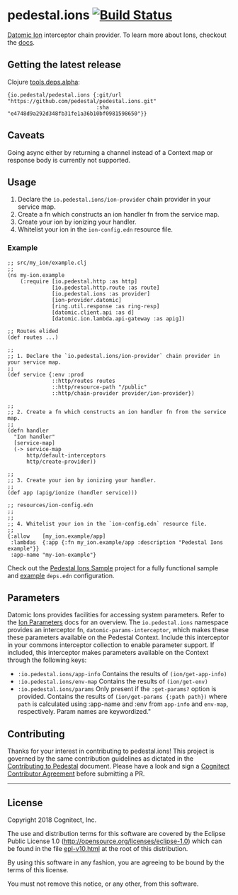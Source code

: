 # pedestal.ions [![Build Status](https://travis-ci.com/pedestal/pedestal.ions.svg?branch=master)](https://travis-ci.com/pedestal/pedestal.ions)

[Datomic Ion](https://docs.datomic.com/cloud/ions/ions.html)
interceptor chain provider. To learn more about Ions, checkout the
[docs](https://docs.datomic.com/cloud/ions/ions.html).

## Getting the latest release

Clojure [tools.deps.alpha](https://github.com/clojure/tools.deps.alpha):

```
{io.pedestal/pedestal.ions {:git/url "https://github.com/pedestal/pedestal.ions.git"
                            :sha "e4748d9a292d348fb31fe1a36b10bf0981598650"}}
```

## Caveats

Going async either by returning a channel instead of a Context map or
response body is currently not supported.

## Usage

1. Declare the `io.pedestal.ions/ion-provider` chain provider in your service map.
1. Create a fn which constructs an ion handler fn from the service map.
1. Create your ion by ionizing  your handler.
1. Whitelist your ion in the `ion-config.edn` resource file.

### Example

```
;; src/my_ion/example.clj
;;
(ns my-ion.example
    (:require [io.pedestal.http :as http]
              [io.pedestal.http.route :as route]
              [io.pedestal.ions :as provider]
              [ion-provider.datomic]
              [ring.util.response :as ring-resp]
              [datomic.client.api :as d]
              [datomic.ion.lambda.api-gateway :as apig])

;; Routes elided
(def routes ...)

;;
;; 1. Declare the `io.pedestal.ions/ion-provider` chain provider in your service map.
;;
(def service {:env :prod
              ::http/routes routes
              ::http/resource-path "/public"
              ::http/chain-provider provider/ion-provider})

;;
;; 2. Create a fn which constructs an ion handler fn from the service map.
;;
(defn handler
  "Ion handler"
  [service-map]
  (-> service-map
      http/default-interceptors
      http/create-provider))

;;
;; 3. Create your ion by ionizing your handler.
;;
(def app (apig/ionize (handler service)))

;; resources/ion-config.edn
;;
;;
;; 4. Whitelist your ion in the `ion-config.edn` resource file.
;;
{:allow    [my_ion.example/app]
 :lambdas  {:app {:fn my_ion.example/app :description "Pedestal Ions example"}}
 :app-name "my-ion-example"}
```

Check out the [Pedestal Ions Sample](https://github.com/pedestal/pedestal-ions-sample) project for
a fully functional sample and [example](https://github.com/pedestal/pedestal-ions-sample/blob/master/deps.edn)
`deps.edn` configuration.

## Parameters

Datomic Ions provides facilities for accessing system
parameters. Refer to the [Ion Parameters](https://docs.datomic.com/cloud/ions/ions-reference.html#ion-parameters)
docs for an overview. The `io.pedestal.ions` namespace provides an interceptor fn, `datomic-params-interceptor`,
which makes these these parameters available on the Pedestal Context. Include this interceptor in your commons interceptor collection
to enable parameter support. If included, this interceptor makes parameters available on the Context through the following keys:

- `:io.pedestal.ions/app-info`      Contains the results of `(ion/get-app-info)`
- `:io.pedestal.ions/env-map`       Contains the results of `(ion/get-env)`
- `:io.pedestal.ions/params`        Only present if the `:get-params?` option is provided.
                                    Contains the results of `(ion/get-params {:path path})`
                                    where `path` is calculated using :app-name and :env
                                    from `app-info` and `env-map`, respectively. Param names are keywordized."

## Contributing

Thanks for your interest in contributing to pedestal.ions! This project is governed by the same contribution guidelines as dictated in the [Contributing to Pedestal](https://github.com/pedestal/pedestal/blob/master/CONTRIBUTING.md) document. Please have a look and sign a [Cognitect Contributor Agreement](https://secure.echosign.com/public/hostedForm?formid=8JU33Z7A7JX84U) before submitting a PR.

---

## License
Copyright 2018 Cognitect, Inc.

The use and distribution terms for this software are covered by the
Eclipse Public License 1.0 (http://opensource.org/licenses/eclipse-1.0)
which can be found in the file [epl-v10.html](epl-v10.html) at the root of this distribution.

By using this software in any fashion, you are agreeing to be bound by
the terms of this license.

You must not remove this notice, or any other, from this software.
